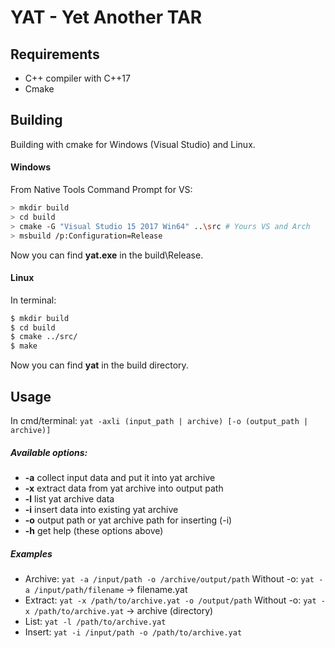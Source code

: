 # YAT - Yet Another TAR

## Requirements
- C++ compiler with C++17
- Cmake

## Building
Building with cmake for Windows (Visual Studio) and Linux.

#### Windows
From Native Tools Command Prompt for VS:
```sh
> mkdir build
> cd build
> cmake -G "Visual Studio 15 2017 Win64" ..\src # Yours VS and Arch
> msbuild /p:Configuration=Release
```
Now you can find **yat.exe** in the build\\Release.

#### Linux
In terminal:
```sh
$ mkdir build
$ cd build
$ cmake ../src/
$ make
```
Now you can find **yat** in the build directory.

## Usage
In cmd/terminal:
 `yat -axli (input_path | archive) [-o (output_path | archive)]`

##### Available options:
 - **-a**   collect input data and put it into yat archive
 - **-x**   extract data from yat archive into output path
 - **-l**   list yat archive data
 - **-i**   insert data into existing yat archive
 - **-o**   output path or yat archive path for inserting (-i)
 - **-h**   get help (these options above)

##### Examples
 - Archive: `yat -a /input/path -o /archive/output/path`
Without -o: `yat -a /input/path/filename` -> filename.yat
 - Extract: `yat -x /path/to/archive.yat -o /output/path`
Without -o: `yat -x /path/to/archive.yat` -> archive (directory)
 - List: `yat -l /path/to/archive.yat`
 - Insert: `yat -i /input/path -o /path/to/archive.yat`
